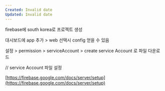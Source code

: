 ```yaml
---
Created: Invalid date
Updated: Invalid date
---
```

firebase에 south korea로 프로젝트 생성

대시보드에 app 추가 > web 선택시 config 얻을 수 있음

설정 > permission > serviceAccount > create service Account 로 파일 다운로드

// service Account 파일 설정

[https://firebase.google.com/docs/server/setup](https://firebase.google.com/docs/server/setup)